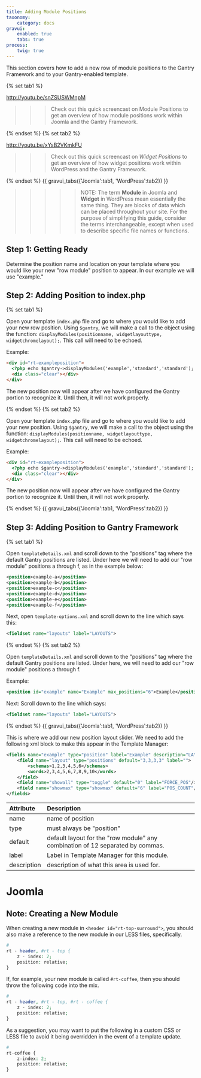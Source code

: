```yaml
---
title: Adding Module Positions
taxonomy:
    category: docs
gravui:
    enabled: true
    tabs: true
process:
    twig: true
---
```


This section covers how to add a new row of module positions to the Gantry Framework and to your Gantry-enabled template.

{% set tab1 %}

http://youtu.be/snZSUSWMnpM

>>> Check out this quick screencast on Module Positions to get an overview of how module positions work within Joomla and the Gantry Framework.

{% endset %}
{% set tab2 %}

http://youtu.be/xYsB2VKmkFU

>>> Check out this quick screencast on *Widget Positions* to get an overview of how widget positions work within WordPress and the Gantry Framework.

{% endset %}
{{ gravui_tabs({'Joomla':tab1, 'WordPress':tab2}) }}

>>>>> NOTE: The term **Module** in Joomla and **Widget** in WordPress mean essentially the same thing. They are blocks of data which can be placed throughout your site. For the purpose of simplifying this guide, consider the terms interchangeable, except when used to describe specific file names or functions.

Step 1: Getting Ready
---------------------
Determine the position name and location on your template where you would like your new "row module" position to appear. In our example we will use "example."


Step 2: Adding Position to index.php
------------------------------------

{% set tab1 %}

Open your template `index.php` file and go to where you would like to add your new row position. Using `$gantry`, we will make a call to the object using the function: `displayModules(positionname, widgetlayouttype, widgetchromelayout);`. This call will need to be echoed.

Example:

```html
<div id="rt-exampleposition">
  <?php echo $gantry->displayModules('example','standard','standard'); ?>
  <div class="clear"></div>
</div>
```

The new position now will appear after we have configured the Gantry portion to recognize it. Until then, it will not work properly.

{% endset %}
{% set tab2 %}

Open your template `index.php` file and go to where you would like to add your new position. Using `$gantry`, we will make a call to the object using the function: `displayModules(positionname, widgetlayouttype, widgetchromelayout);`. This call will need to be echoed.

Example:

```html
<div id="rt-exampleposition">
  <?php echo $gantry->displayModules('example','standard','standard'); ?>
  <div class="clear"></div>
</div>
```

The new position now will appear after we have configured the Gantry portion to recognize it. Until then, it will not work properly.

{% endset %}
{{ gravui_tabs({'Joomla':tab1, 'WordPress':tab2}) }}

Step 3: Adding Position to Gantry Framework
-------------------------------------------

{% set tab1 %}

Open `templateDetails.xml` and scroll down to the "positions" tag where the default Gantry positions are listed. Under here we will need to add our "row module" positions a through f, as in the example below:

```xml
<position>example-a</position>
<position>example-b</position>
<position>example-c</position>
<position>example-d</position>
<position>example-e</position>
<position>example-f</position>
```

Next, open `template-options.xml` and scroll down to the line which says this:

```xml
<fieldset name="layouts" label="LAYOUTS">
```

{% endset %}
{% set tab2 %}

Open `templateDetails.xml` and scroll down to the "positions" tag where the default Gantry positions are listed. Under here, we will need to add our "row module" positions a through f.

Example:

```xml
<position id="example" name="Example" max_positions="6">Example</position>
```

Next: Scroll down to the line which says:

```xml
<fieldset name="layouts" label="LAYOUTS">
```

{% endset %}
{{ gravui_tabs({'Joomla':tab1, 'WordPress':tab2}) }}

This is where we add our new position layout slider. We need to add the following xml block to make this appear in the Template Manager:

```xml
<fields name="example" type="position" label="Example" description="LAYOUT_POS_DESC">
    <field name="layout" type="positions" default="3,3,3,3" label="">
        <schemas>1,2,3,4,5,6</schemas>
        <words>2,3,4,5,6,7,8,9,10</words>
    </field>
    <field name="showall" type="toggle" default="0" label="FORCE_POS"/>
    <field name="showmax" type="showmax" default="6" label="POS_COUNT"/>
</fields>
```

|  Attribute  |                                  Description                                   |
| :---------- | :----------------------------------------------------------------------------- |
| name        | name of position                                                               |
| type        | must always be "position"                                                      |
| default     | default layout for the "row module" any combination of 12 separated by commas. |
| label       | Label in Template Manager for this module.                                     |
| description | description of what this area is used for.                                     |

Joomla
=====

Note: Creating a New Module
---------------------------
When creating a new module in `<header id="rt-top-surround">`, you should also make a reference to the new module in our LESS files, specifically.

```php
#
rt - header, #rt - top { 
    z - index: 2; 
    position: relative; 
}
```

If, for example, your new module is called `#rt-coffee`, then you should throw the following code into the mix.

```php
#
rt - header, #rt - top, #rt - coffee { 
    z - index: 2; 
    position: relative; 
}
```

As a suggestion, you may want to put the following in a custom CSS or LESS file to avoid it being overridden in the event of a template update.

```php
#
rt-coffee {
	z-index: 2;
	position: relative;
}
```